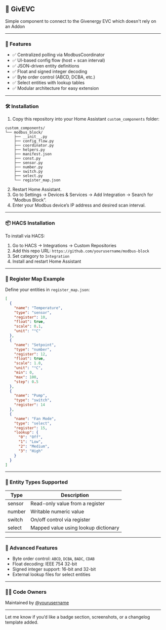 ## 📘 GivEVC

Simple component to connect to the Givenergy EVC which doesn't rely on an Addon

---

### 🚀 Features

- ✅ Centralized polling via ModbusCoordinator
- ✅ UI-based config flow (host + scan interval)
- ✅ JSON-driven entity definitions
- ✅ Float and signed integer decoding
- ✅ Byte order control (ABCD, DCBA, etc.)
- ✅ Select entities with lookup tables
- ✅ Modular architecture for easy extension

---

### 🛠️ Installation

1. Copy this repository into your Home Assistant `custom_components` folder:

```
custom_components/
└── modbus_block/
    ├── __init__.py
    ├── config_flow.py
    ├── coordinator.py
    ├── helpers.py
    ├── manifest.json
    ├── const.py
    ├── sensor.py
    ├── number.py
    ├── switch.py
    ├── select.py
    └── register_map.json
```

2. Restart Home Assistant.
3. Go to Settings → Devices & Services → Add Integration → Search for “Modbus Block”.
4. Enter your Modbus device’s IP address and desired scan interval.

---

### 📦 HACS Installation

To install via HACS:

1. Go to HACS → Integrations → Custom Repositories
2. Add this repo URL: `https://github.com/yourusername/modbus-block`
3. Set category to `Integration`
4. Install and restart Home Assistant

---

### 📄 Register Map Example

Define your entities in `register_map.json`:

```json
[
  {
    "name": "Temperature",
    "type": "sensor",
    "register": 10,
    "float": true,
    "scale": 0.1,
    "unit": "°C"
  },
  {
    "name": "Setpoint",
    "type": "number",
    "register": 12,
    "float": true,
    "scale": 1.0,
    "unit": "°C",
    "min": 0,
    "max": 100,
    "step": 0.5
  },
  {
    "name": "Pump",
    "type": "switch",
    "register": 14
  },
  {
    "name": "Fan Mode",
    "type": "select",
    "register": 15,
    "lookup": {
      "0": "Off",
      "1": "Low",
      "2": "Medium",
      "3": "High"
    }
  }
]
```

---

### 🧠 Entity Types Supported

| Type    | Description                          |
|---------|--------------------------------------|
| sensor  | Read-only value from a register      |
| number  | Writable numeric value               |
| switch  | On/off control via register          |
| select  | Mapped value using lookup dictionary |

---

### 🧪 Advanced Features

- Byte order control: `ABCD`, `DCBA`, `BADC`, `CDAB`
- Float decoding: IEEE 754 32-bit
- Signed integer support: 16-bit and 32-bit
- External lookup files for select entities

---

### 🧑‍💻 Code Owners

Maintained by [@yourusername](https://github.com/yourusername)

---

Let me know if you’d like a badge section, screenshots, or a changelog template added.

